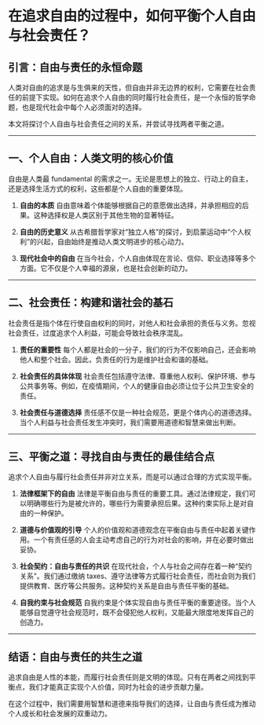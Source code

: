 ﻿# 在追求自由的过程中，如何平衡个人自由与社会责任？

## 引言：自由与责任的永恒命题

人类对自由的追求是与生俱来的天性，但自由并非无边界的权利，它需要在社会责任的前提下实现。如何在追求个人自由的同时履行社会责任，是一个永恒的哲学命题，也是现代社会中每个人必须面对的选择。

本文将探讨个人自由与社会责任之间的关系，并尝试寻找两者平衡之道。

---

## 一、个人自由：人类文明的核心价值

自由是人类最 fundamental 的需求之一。无论是思想上的独立、行动上的自主，还是选择生活方式的权利，这些都是个人自由的重要体现。

1. **自由的本质**
   自由意味着个体能够根据自己的意愿做出选择，并承担相应的后果。这种选择权是人类区别于其他生物的显著特征。

2. **自由的历史意义**
   从古希腊哲学家对“独立人格”的探讨，到启蒙运动中“个人权利”的兴起，自由始终是推动人类文明进步的核心动力。

3. **现代社会中的自由**
   在当今社会，个人自由体现在言论、信仰、职业选择等多个方面。它不仅是个人幸福的源泉，也是社会创新的动力。

---

## 二、社会责任：构建和谐社会的基石

社会责任是指个体在行使自由权利的同时，对他人和社会承担的责任与义务。忽视社会责任，过度追求个人利益，可能会导致社会秩序混乱。

1. **责任的重要性**
   每个人都是社会的一分子，我们的行为不仅影响自己，还会影响他人和整个社会。因此，负责任的行为是维护社会和谐的基础。

2. **社会责任的具体体现**
   社会责任包括遵守法律、尊重他人权利、保护环境、参与公共事务等。例如，在疫情期间，个人的健康自由必须让位于公共卫生安全的责任。

3. **社会责任与道德选择**
   责任感不仅是一种社会规范，更是个体内心的道德选择。当个人利益与社会责任发生冲突时，我们需要用道德和智慧来做出判断。

---

## 三、平衡之道：寻找自由与责任的最佳结合点

追求个人自由与履行社会责任并非对立关系，而是可以通过合理的方式实现平衡。

1. **法律框架下的自由**
   法律是平衡自由与责任的重要工具。通过法律规定，我们可以明确哪些行为是被允许的，哪些行为需要承担后果。这种约束实际上是对自由的一种保护。

2. **道德与价值观的引导**
   个人的价值观和道德观念在平衡自由与责任中起着关键作用。一个有责任感的人会主动考虑自己的行为对社会的影响，并在必要时做出妥协。

3. **社会契约：自由与责任的共识**
   在现代社会，个人与社会之间存在着一种“契约关系”。我们通过缴纳 taxes、遵守法律等方式履行社会责任，而社会则为我们提供教育、医疗等公共服务。这种契约关系是自由与责任平衡的基础。

4. **自我约束与社会规范**
   自我约束是个体实现自由与责任平衡的重要途径。当个人能够自觉遵守社会规范时，既不会侵犯他人权利，又能最大限度地发挥自己的创造力。

---

## 结语：自由与责任的共生之道

追求自由是人性的本能，而履行社会责任则是文明的体现。只有在两者之间找到平衡点，我们才能真正实现个人价值，同时为社会的进步贡献力量。

在这个过程中，我们需要用智慧和道德来指导我们的选择，让自由与责任成为推动个人成长和社会发展的双重动力。